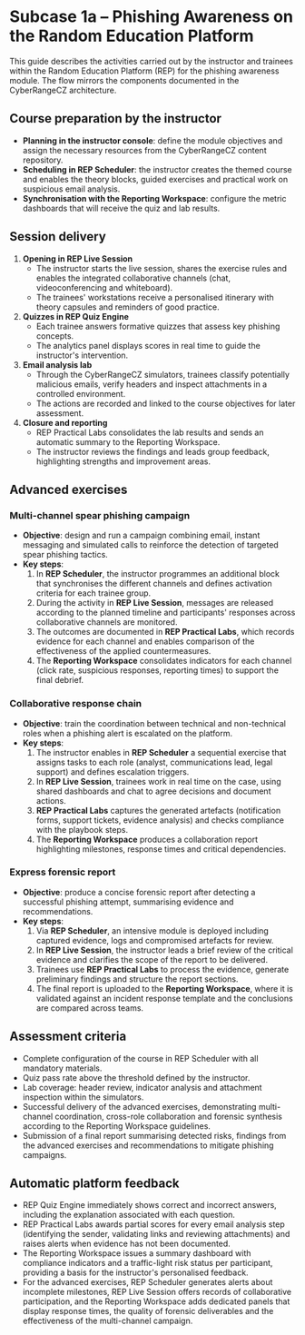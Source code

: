 # Subcase 1a – Phishing Awareness on the Random Education Platform

This guide describes the activities carried out by the instructor and trainees within the Random Education Platform (REP) for the phishing awareness module. The flow mirrors the components documented in the CyberRangeCZ architecture.

## Course preparation by the instructor
- **Planning in the instructor console**: define the module objectives and assign the necessary resources from the CyberRangeCZ content repository.
- **Scheduling in REP Scheduler**: the instructor creates the themed course and enables the theory blocks, guided exercises and practical work on suspicious email analysis.
- **Synchronisation with the Reporting Workspace**: configure the metric dashboards that will receive the quiz and lab results.

## Session delivery
1. **Opening in REP Live Session**
   - The instructor starts the live session, shares the exercise rules and enables the integrated collaborative channels (chat, videoconferencing and whiteboard).
   - The trainees' workstations receive a personalised itinerary with theory capsules and reminders of good practice.
2. **Quizzes in REP Quiz Engine**
   - Each trainee answers formative quizzes that assess key phishing concepts.
   - The analytics panel displays scores in real time to guide the instructor's intervention.
3. **Email analysis lab**
   - Through the CyberRangeCZ simulators, trainees classify potentially malicious emails, verify headers and inspect attachments in a controlled environment.
   - The actions are recorded and linked to the course objectives for later assessment.
4. **Closure and reporting**
   - REP Practical Labs consolidates the lab results and sends an automatic summary to the Reporting Workspace.
   - The instructor reviews the findings and leads group feedback, highlighting strengths and improvement areas.

## Advanced exercises

### Multi-channel spear phishing campaign
- **Objective**: design and run a campaign combining email, instant messaging and simulated calls to reinforce the detection of targeted spear phishing tactics.
- **Key steps**:
  1. In **REP Scheduler**, the instructor programmes an additional block that synchronises the different channels and defines activation criteria for each trainee group.
  2. During the activity in **REP Live Session**, messages are released according to the planned timeline and participants' responses across collaborative channels are monitored.
  3. The outcomes are documented in **REP Practical Labs**, which records evidence for each channel and enables comparison of the effectiveness of the applied countermeasures.
  4. The **Reporting Workspace** consolidates indicators for each channel (click rate, suspicious responses, reporting times) to support the final debrief.

### Collaborative response chain
- **Objective**: train the coordination between technical and non-technical roles when a phishing alert is escalated on the platform.
- **Key steps**:
  1. The instructor enables in **REP Scheduler** a sequential exercise that assigns tasks to each role (analyst, communications lead, legal support) and defines escalation triggers.
  2. In **REP Live Session**, trainees work in real time on the case, using shared dashboards and chat to agree decisions and document actions.
  3. **REP Practical Labs** captures the generated artefacts (notification forms, support tickets, evidence analysis) and checks compliance with the playbook steps.
  4. The **Reporting Workspace** produces a collaboration report highlighting milestones, response times and critical dependencies.

### Express forensic report
- **Objective**: produce a concise forensic report after detecting a successful phishing attempt, summarising evidence and recommendations.
- **Key steps**:
  1. Via **REP Scheduler**, an intensive module is deployed including captured evidence, logs and compromised artefacts for review.
  2. In **REP Live Session**, the instructor leads a brief review of the critical evidence and clarifies the scope of the report to be delivered.
  3. Trainees use **REP Practical Labs** to process the evidence, generate preliminary findings and structure the report sections.
  4. The final report is uploaded to the **Reporting Workspace**, where it is validated against an incident response template and the conclusions are compared across teams.

## Assessment criteria
- Complete configuration of the course in REP Scheduler with all mandatory materials.
- Quiz pass rate above the threshold defined by the instructor.
- Lab coverage: header review, indicator analysis and attachment inspection within the simulators.
- Successful delivery of the advanced exercises, demonstrating multi-channel coordination, cross-role collaboration and forensic synthesis according to the Reporting Workspace guidelines.
- Submission of a final report summarising detected risks, findings from the advanced exercises and recommendations to mitigate phishing campaigns.

## Automatic platform feedback
- REP Quiz Engine immediately shows correct and incorrect answers, including the explanation associated with each question.
- REP Practical Labs awards partial scores for every email analysis step (identifying the sender, validating links and reviewing attachments) and raises alerts when evidence has not been documented.
- The Reporting Workspace issues a summary dashboard with compliance indicators and a traffic-light risk status per participant, providing a basis for the instructor's personalised feedback.
- For the advanced exercises, REP Scheduler generates alerts about incomplete milestones, REP Live Session offers records of collaborative participation, and the Reporting Workspace adds dedicated panels that display response times, the quality of forensic deliverables and the effectiveness of the multi-channel campaign.
